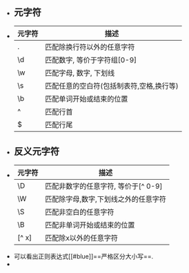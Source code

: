 - ## 元字符
- |元字符|描述|
  |--|--|
  |.|匹配除换行符以外的任意字符|
  |\d|匹配数字, 等价于字符组[0-9]|
  |\w|匹配字母, 数字, 下划线|
  |\s|匹配任意的空白符(包括制表符,空格,换行等)|
  |\b|匹配单词开始或结束的位置|
  |^|匹配行首|
  |$|匹配行尾|
- ## 反义元字符
- |元字符|描述|
  |--|--|
  |\D|匹配非数字的任意字符, 等价于[^ 0-9]|
  |\W|匹配除字母,数字,下划线之外的任意字符|
  |\S|匹配非空白的任意字符|
  |\B|匹配非单词开始或结束的位置|
  |[^ x]|匹配除x以外的任意字符|
- 可以看出正则表达式[[#blue]]==严格区分大小写==.
-